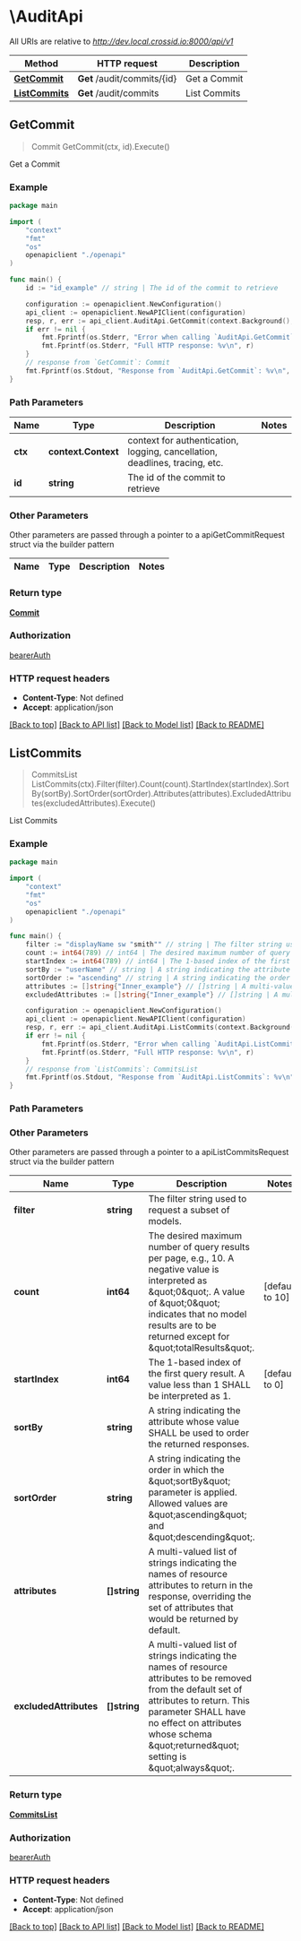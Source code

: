 # \AuditApi

All URIs are relative to *http://dev.local.crossid.io:8000/api/v1*

Method | HTTP request | Description
------------- | ------------- | -------------
[**GetCommit**](AuditApi.md#GetCommit) | **Get** /audit/commits/{id} | Get a Commit
[**ListCommits**](AuditApi.md#ListCommits) | **Get** /audit/commits | List Commits



## GetCommit

> Commit GetCommit(ctx, id).Execute()

Get a Commit

### Example

```go
package main

import (
    "context"
    "fmt"
    "os"
    openapiclient "./openapi"
)

func main() {
    id := "id_example" // string | The id of the commit to retrieve

    configuration := openapiclient.NewConfiguration()
    api_client := openapiclient.NewAPIClient(configuration)
    resp, r, err := api_client.AuditApi.GetCommit(context.Background(), id).Execute()
    if err != nil {
        fmt.Fprintf(os.Stderr, "Error when calling `AuditApi.GetCommit``: %v\n", err)
        fmt.Fprintf(os.Stderr, "Full HTTP response: %v\n", r)
    }
    // response from `GetCommit`: Commit
    fmt.Fprintf(os.Stdout, "Response from `AuditApi.GetCommit`: %v\n", resp)
}
```

### Path Parameters


Name | Type | Description  | Notes
------------- | ------------- | ------------- | -------------
**ctx** | **context.Context** | context for authentication, logging, cancellation, deadlines, tracing, etc.
**id** | **string** | The id of the commit to retrieve | 

### Other Parameters

Other parameters are passed through a pointer to a apiGetCommitRequest struct via the builder pattern


Name | Type | Description  | Notes
------------- | ------------- | ------------- | -------------


### Return type

[**Commit**](Commit.md)

### Authorization

[bearerAuth](../README.md#bearerAuth)

### HTTP request headers

- **Content-Type**: Not defined
- **Accept**: application/json

[[Back to top]](#) [[Back to API list]](../README.md#documentation-for-api-endpoints)
[[Back to Model list]](../README.md#documentation-for-models)
[[Back to README]](../README.md)


## ListCommits

> CommitsList ListCommits(ctx).Filter(filter).Count(count).StartIndex(startIndex).SortBy(sortBy).SortOrder(sortOrder).Attributes(attributes).ExcludedAttributes(excludedAttributes).Execute()

List Commits

### Example

```go
package main

import (
    "context"
    "fmt"
    "os"
    openapiclient "./openapi"
)

func main() {
    filter := "displayName sw "smith"" // string | The filter string used to request a subset of models.  (optional)
    count := int64(789) // int64 | The desired maximum number of query results per page, e.g., 10. A negative value is interpreted as \"0\". A value of \"0\" indicates that no model results are to be returned except for \"totalResults\".  (optional) (default to 10)
    startIndex := int64(789) // int64 | The 1-based index of the first query result. A value less than 1 SHALL be interpreted as 1.  (optional) (default to 0)
    sortBy := "userName" // string | A string indicating the attribute whose value SHALL be used to order the returned responses. (optional)
    sortOrder := "ascending" // string | A string indicating the order in which the \"sortBy\" parameter is applied.  Allowed values are \"ascending\" and \"descending\". (optional)
    attributes := []string{"Inner_example"} // []string | A multi-valued list of strings indicating the names of resource attributes to return in the response, overriding the set of attributes that would be returned by default.  (optional)
    excludedAttributes := []string{"Inner_example"} // []string | A multi-valued list of strings indicating the names of resource attributes to be removed from the default set of attributes to return.  This parameter SHALL have no effect on attributes whose schema \"returned\" setting is \"always\".  (optional)

    configuration := openapiclient.NewConfiguration()
    api_client := openapiclient.NewAPIClient(configuration)
    resp, r, err := api_client.AuditApi.ListCommits(context.Background()).Filter(filter).Count(count).StartIndex(startIndex).SortBy(sortBy).SortOrder(sortOrder).Attributes(attributes).ExcludedAttributes(excludedAttributes).Execute()
    if err != nil {
        fmt.Fprintf(os.Stderr, "Error when calling `AuditApi.ListCommits``: %v\n", err)
        fmt.Fprintf(os.Stderr, "Full HTTP response: %v\n", r)
    }
    // response from `ListCommits`: CommitsList
    fmt.Fprintf(os.Stdout, "Response from `AuditApi.ListCommits`: %v\n", resp)
}
```

### Path Parameters



### Other Parameters

Other parameters are passed through a pointer to a apiListCommitsRequest struct via the builder pattern


Name | Type | Description  | Notes
------------- | ------------- | ------------- | -------------
 **filter** | **string** | The filter string used to request a subset of models.  | 
 **count** | **int64** | The desired maximum number of query results per page, e.g., 10. A negative value is interpreted as \&quot;0\&quot;. A value of \&quot;0\&quot; indicates that no model results are to be returned except for \&quot;totalResults\&quot;.  | [default to 10]
 **startIndex** | **int64** | The 1-based index of the first query result. A value less than 1 SHALL be interpreted as 1.  | [default to 0]
 **sortBy** | **string** | A string indicating the attribute whose value SHALL be used to order the returned responses. | 
 **sortOrder** | **string** | A string indicating the order in which the \&quot;sortBy\&quot; parameter is applied.  Allowed values are \&quot;ascending\&quot; and \&quot;descending\&quot;. | 
 **attributes** | **[]string** | A multi-valued list of strings indicating the names of resource attributes to return in the response, overriding the set of attributes that would be returned by default.  | 
 **excludedAttributes** | **[]string** | A multi-valued list of strings indicating the names of resource attributes to be removed from the default set of attributes to return.  This parameter SHALL have no effect on attributes whose schema \&quot;returned\&quot; setting is \&quot;always\&quot;.  | 

### Return type

[**CommitsList**](commitsList.md)

### Authorization

[bearerAuth](../README.md#bearerAuth)

### HTTP request headers

- **Content-Type**: Not defined
- **Accept**: application/json

[[Back to top]](#) [[Back to API list]](../README.md#documentation-for-api-endpoints)
[[Back to Model list]](../README.md#documentation-for-models)
[[Back to README]](../README.md)

